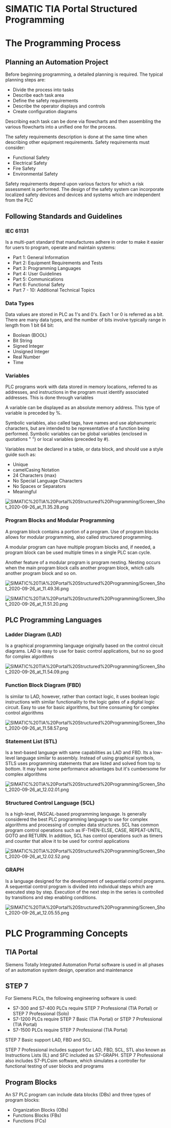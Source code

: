 # SIMATIC TIA  Portal Structured Programming


# The Programming Process

## Planning an Automation Project

Before beginning programming, a detailed planning is required. The typical planning steps are:

- Divide the process into tasks
- Describe each task area
- Define the safety requirements
- Describe the operator displays and controls
- Create configuration diagrams

Describing each task can be done via flowcharts and then assembling the various flowcharts  into a unified one for the process.

The safety requirements description is done at the same time when describing other equipment requirements. Safety requirements must consider:

- Functional Safety
- Electrical Safety
- Fire Safety
- Environmental Safety

Safety requirements depend upon various factors for which a risk assessment is performed. The design of the safety system can incorporate localized safety devices and devices and systems which are independent from the PLC

## Following Standards and Guidelines

### IEC 61131

Is a multi-part standard that manufactures adhere in order to make it easier for users to program, operate and maintain systems:

- Part 1: General Information
- Part 2: Equipment Requirements and Tests
- Part 3: Programming Languages
- Part 4: User Guidelines
- Part 5: Communications
- Part 6: Functional Safety
- Part 7 - 10: Additional Technical Topics

### Data Types

Data values are stored in PLC as 1's and 0's. Each 1 or 0 is referred as a bit. There are many data types, and the number of bits involve typically range in length from 1 bit 64 bit:

- Boolean (BOOL)
- Bit String
- Signed Integer
- Unsigned Integer
- Real Number
- Time

### Variables

PLC programs work with data stored in memory locations, referred to as addresses, and instructions in the program must identify associated addresses. This is done through variables

A variable can be displayed as an absolute memory address. This type of variable is preceded by %.

Symbolic variables, also called tags, have names and use alphanumeric characters, but are intended to be representative of a function being performed. Symbolic variables can be global variables (enclosed in quotations " ") or local variables (preceded by #).

Variables must be declared in a table, or data block, and should use a style guide such as:

- Unique
- camelCasing Notation
- 24 Characters (max)
- No Special Language Characters
- No Spaces or Separators
- Meaningful

![SIMATIC%20TIA%20Portal%20Structured%20Programming/Screen_Shot_2020-09-26_at_11.35.28.png](SIMATIC%20TIA%20Portal%20Structured%20Programming/Screen_Shot_2020-09-26_at_11.35.28.png)

### Program Blocks and Modular Programming

A program block contains a portion of a program. Use of program blocks allows for modular programming, also called structured programming. 

A modular program can have multiple program blocks and, if needed, a program block can be used multiple times in a single PLC scan cycle.

Another feature of a modular program is program nesting. Nesting occurs when the main program block calls another program block, which calls another program block and so on.

![SIMATIC%20TIA%20Portal%20Structured%20Programming/Screen_Shot_2020-09-26_at_11.49.36.png](SIMATIC%20TIA%20Portal%20Structured%20Programming/Screen_Shot_2020-09-26_at_11.49.36.png)

![SIMATIC%20TIA%20Portal%20Structured%20Programming/Screen_Shot_2020-09-26_at_11.51.20.png](SIMATIC%20TIA%20Portal%20Structured%20Programming/Screen_Shot_2020-09-26_at_11.51.20.png)

## PLC Programming Languages

### Ladder Diagram (LAD)

Is a graphical programming language originally based on the control circuit diagrams. LAD is easy to use for basic control applications, but no so good for complex algorithms

![SIMATIC%20TIA%20Portal%20Structured%20Programming/Screen_Shot_2020-09-26_at_11.54.09.png](SIMATIC%20TIA%20Portal%20Structured%20Programming/Screen_Shot_2020-09-26_at_11.54.09.png)

### Function Block Diagram (FBD)

Is similar to LAD, however, rather than contact logic, it uses boolean logic instructions with similar functionality to the logic gates of a digital logic circuit. Easy to use for basic algorithms, but time consuming for complex control algorithms

![SIMATIC%20TIA%20Portal%20Structured%20Programming/Screen_Shot_2020-09-26_at_11.58.57.png](SIMATIC%20TIA%20Portal%20Structured%20Programming/Screen_Shot_2020-09-26_at_11.58.57.png)

### Statement List (STL)

Is a text-based language with same capabilities as LAD and FBD. Its a low-level language similar to assembly. Instead of using graphical symbols, STLS uses programming statements that are listed and solved from top to bottom. It may have some performance advantages but it's cumbersome for complex algorithms

![SIMATIC%20TIA%20Portal%20Structured%20Programming/Screen_Shot_2020-09-26_at_12.02.01.png](SIMATIC%20TIA%20Portal%20Structured%20Programming/Screen_Shot_2020-09-26_at_12.02.01.png)

### Structured Control Language (SCL)

Is a high-level, PASCAL-based programming language. Is generally considered the best PLC programming language to use for complex algorithms and processing of complex data structures. SCL has common program control operations such as IF-THEN-ELSE, CASE, REPEAT-UNTIL, GOTO and RETURN. In addition, SCL has control operations such as timers and counter that allow it to be used for control applications

![SIMATIC%20TIA%20Portal%20Structured%20Programming/Screen_Shot_2020-09-26_at_12.02.52.png](SIMATIC%20TIA%20Portal%20Structured%20Programming/Screen_Shot_2020-09-26_at_12.02.52.png)

### GRAPH

Is a language designed for the development of sequential control programs. A sequential control program is divided into individual steps which are executed step by step. Execution of the next step in the series is controlled by transitions and step enabling conditions. 

![SIMATIC%20TIA%20Portal%20Structured%20Programming/Screen_Shot_2020-09-26_at_12.05.55.png](SIMATIC%20TIA%20Portal%20Structured%20Programming/Screen_Shot_2020-09-26_at_12.05.55.png)

# PLC Programming Concepts

## TIA Portal

Siemens Totally Integrated Automation Portal software is used in all phases of an automation system design, operation and maintenance

## STEP 7

For Siemens PLCs, the following engineering software is used:

- S7-300 and S7-400 PLCs require STEP 7 Professional (TIA Portal) or STEP 7 Professional (Solo)
- S7-1200 PLCs require STEP 7 Basic (TIA Portal) or STEP 7 Professional (TIA Portal)
- S7-1500 PLCs require STEP 7 Professional (TIA Portal)

STEP 7 Basic support LAD, FBD and SCL.  

STEP 7 Professional includes support for LAD, FBD, SCL, STL also known as Instructions Lists (IL) and SFC included as S7-GRAPH. STEP 7 Professional also includes S7-PLCsim software, which simulates a controller for functional testing of user blocks and programs

## Program Blocks

An S7 PLC program can include data blocks (DBs) and three types of program blocks:

- Organization Blocks (OBs)
- Functions Blocks (FBs)
- Functions (FCs)